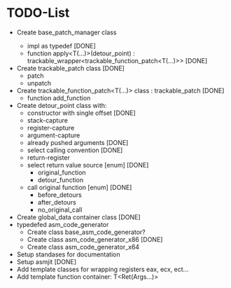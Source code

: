 # TODO-List

* Create base_patch_manager<typename resolve_strategy> class
   * impl as typedef  [DONE]
   * function apply<T(...)>(detour_point) : trackable_wrapper<trackable_function_patch<T(...)>> [DONE]
* Create trackable_patch class  [DONE]
   * patch
   * unpatch
* Create trackable_function_patch<T(...)> class : trackable_patch [DONE]
   * function add_function
* Create detour_point class with:
   * constructor with single offset [DONE]
   * stack-capture
   * register-capture
   * argument-capture
   * already pushed arguments [DONE]
   * select calling convention [DONE]
   * return-register
   * select return value source [enum] [DONE]
      * original_function
	  * detour_function
   * call original function [enum] [DONE]
      * before_detours
      * after_detours
      * no_original_call
* Create global_data container class [DONE]
* typedefed asm_code_generator 
   * Create class base_asm_code_generator?
   * Create class asm_code_generator_x86 [DONE]
   * Create class asm_code_generator_x64
* Setup standases for documentation
* Setup asmjit [DONE]
* Add template classes for wrapping registers eax<int>, ecx<int>, ect...
* Add template function container: T<Ret(Args...)>

